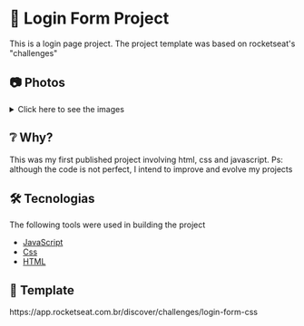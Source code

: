 <h1>📲 Login Form Project</h1>
This is a login page project. The project template was based on rocketseat's "challenges"

<h2>📷 Photos</h2>
<details>
    <summary>Click here to see the images</summary>
    <img src="assets/ToReadme/main.jpeg">
    <img width="100%" src="assets/ToReadme/Hnet.com-image.gif">
</details>

<h2>❔ Why?</h2>
This was my first published project involving html, css and javascript.
Ps: although the code is not perfect, I intend to improve and evolve my projects

<h2>🛠 Tecnologias</h2>

The following tools were used in building the project

- [JavaScript](https://www.javascript.com)
- [Css](https://developer.mozilla.org/pt-BR/docs/Web/CSS)
- [HTML](https://developer.mozilla.org/pt-BR/docs/Web/HTML)

<h2>📒 Template</h2>
https://app.rocketseat.com.br/discover/challenges/login-form-css

